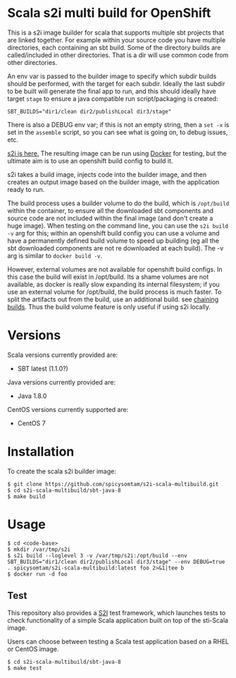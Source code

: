 # Scala s2i multi build for OpenShift

This is a s2i image builder for scala that supports multiple sbt projects that are linked together.
For example within your source code you have multiple directories, each containing an sbt build.
Some of the directory builds are called/included in other directories. That is a dir will
use common code from other directories.

An env var is passed to the builder image to specify which subdir builds should be performed, with the target for each subdir. Ideally the last subdir to be built will generate the final app to run, and this should ideally have target `stage` to ensure a java compatible run script/packaging is created:

```
SBT_BUILDS="dir1/clean dir2/publishLocal dir3/stage" 
```

There is also a DEBUG env var; if this is not an empty string, then a `set -x` is set in the `assemble` script, so you can see what is going on, to debug issues, etc.

[s2i is here.](https://github.com/openshift/source-to-image)
The resulting image can be run using [Docker](http://docker.io) for testing, but the ultimate aim is to use an openshift build config to build it.

s2i takes a build image, injects code into the builder image, and then creates an output image based on the builder image, with the application ready to run.

The build process uses a builder volume to do the build, which is `/opt/build` within the container, to ensure all the downloaded sbt components and source code are not included within the final image (and don't create a huge image). When testing on the command line, you can use the `s2i build -v` arg for this; within an openshift build config you can use a volume and have a permanently defined build volume to speed up building (eg all the sbt downloaded components are not re downloaded at each build). The -v arg is similar to
`docker build -v`.

However, external volumes are not available for openshift build configs. In this case the build will exist in /opt/build. Its a shame volumes are not available, as docker is really slow expanding its internal filesystem; if you use an external volume for /opt/build, the build process is much faster. To split the artifacts out from the build, use an additional build. see [chaining builds](https://docs.openshift.org/latest/dev_guide/builds/advanced_build_operations.html#dev-guide-chaining-builds). Thus the build volume feature is only useful if using s2i locally.

# Versions

Scala versions currently provided are:
* SBT latest (1.1.0?)

Java versions currently provided are:
* Java 1.8.0

CentOS versions currently supported are:
* CentOS 7

# Installation

To create the scala s2i builder image:

```
$ git clone https://github.com/spicysomtam/s2i-scala-multibuild.git
$ cd s2i-scala-multibuild/sbt-java-8
$ make build
```

# Usage

```
$ cd <code-base>
$ mkdir /var/tmp/s2i
$ s2i build --loglevel 3 -v /var/tmp/s2i:/opt/build --env SBT_BUILDS="dir1/clean dir2/publishLocal dir3/stage" --env DEBUG=true . spicysomtam/s2i-scala-multibuild:latest foo 2>&1|tee b
$ docker run -d foo
```

Test
---------------------
This repository also provides a [S2I](https://github.com/openshift/source-to-image) test framework,
which launches tests to check functionality of a simple Scala application built on top of the sti-Scala image.

Users can choose between testing a Scala test application based on a RHEL or CentOS image.

```
$ cd s2i-scala-multibuild/sbt-java-8
$ make test
```
